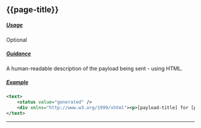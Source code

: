 ## {{page-title}}

<h5><ins>Usage</ins></h5>

<span class="mro-circle optional" title="Optional"></span> Optional


<h5><ins>Guidance</ins></h5>

A human-readable description of the payload being sent - using HTML.

<h5><ins>Example</ins></h5>

```xml
<text>
    <status value="generated" />
    <div xmlns="http://www.w3.org/1999/xhtml"><p>[payload-title] for [patient-name], NHS Number: [nhs-number], seen at [practice-name], [ods-code], Version: [version-number]</p></div>
</text>
```

---